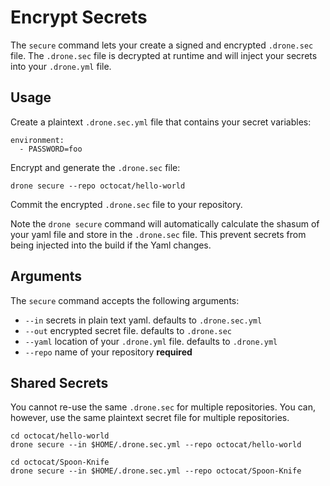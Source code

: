 # Encrypt Secrets

The `secure` command lets your create a signed and encrypted `.drone.sec` file. The `.drone.sec` file is decrypted at runtime and will inject your secrets into your `.drone.yml` file.

## Usage

Create a plaintext `.drone.sec.yml` file that contains your secret variables:

```
environment:
  - PASSWORD=foo
```

Encrypt and generate the `.drone.sec` file:

```
drone secure --repo octocat/hello-world
```

Commit the encrypted `.drone.sec` file to your repository.

Note the `drone secure` command will automatically calculate the shasum of your yaml file and store in the `.drone.sec` file. This prevent secrets from being injected into the build if the Yaml changes.


## Arguments

The `secure` command accepts the following arguments: 

* `--in` secrets in plain text yaml. defaults to `.drone.sec.yml`
* `--out` encrypted secret file. defaults to `.drone.sec`
* `--yaml` location of your `.drone.yml` file. defaults to `.drone.yml`
* `--repo` name of your repository **required**


## Shared Secrets

You cannot re-use the same `.drone.sec` for multiple repositories. You can, however, use the same plaintext secret file for multiple repositories.

```
cd octocat/hello-world
drone secure --in $HOME/.drone.sec.yml --repo octocat/hello-world

cd octocat/Spoon-Knife
drone secure --in $HOME/.drone.sec.yml --repo octocat/Spoon-Knife
```